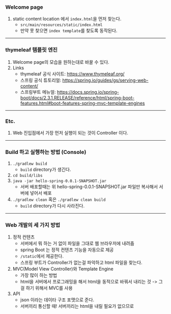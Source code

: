 ### Welcome page
1. static content location 에서 `index.html`을 먼저 찾는다.
    - `src/main/resources/static/index.html` 
    - 만약 못 찾으면 `index template`를 찾도록 동작된다.
---
### thymeleaf 템플릿 엔진
1. Welcome page의 모습을 원하는대로 바꿀 수 있다.
2. Links
   - thymeleaf 공식 사이트: https://www.thymeleaf.org/
   - 스프링 공식 튜토리얼: https://spring.io/guides/gs/serving-web-content/
   - 스프링부트 메뉴얼: https://docs.spring.io/spring-boot/docs/2.3.1.RELEASE/reference/html/spring-boot-features.html#boot-features-spring-mvc-template-engines
---
### Etc.
1. Web 진입점에서 가장 먼저 실행이 되는 것이 Controller 이다.
---
### Build 하고 실행하는 방법 (Console)
1. `./gradlew build`
    - `build` directory가 생긴다.
2. `cd build/libs`
3. `java -jar hello-spring-0.0.1-SNAPSHOT.jar`
    - 서버 배포할때는 위 hello-spring-0.0.1-SNAPSHOT.jar 파일만 복사해서 서버에 넣어서 배포
4. `./gradlew clean` 혹은 `./gradlew clean build`
    - `build` directory가 다시 사라진다.

---

### Web 개발의 세 가지 방법
1. 정적 컨텐츠
   - 서버에서 뭐 하는 거 없이 파일을 그대로 웹 브라우저에 내려줌
   - spring Boot 는 정적 컨텐츠 기능을 자동으로 제공
   - `/static`에서 제공한다.
   - 스프링 부트가 Controller가 없는걸 파악하고 html 파일을 찾는다.
2. MVC(Model View Controller)와 Template Engine
   - 가장 많이 하는 방법
   - html을 서버에서 프로그래밍을 해서 html을
      동적으로 바꿔서 내리는 것
      -> 그걸 하기 위해서 MVC를 사용
3. API
   - json 이라는 데이타 구조 포맷으로 준다.
   - 서버끼리 통신할 때! 서버끼리는 html을 내릴 필요가 없으므로